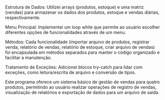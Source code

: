 Estrutura de Dados: Utilizei arrays (produtos, estoque) e uma matriz (vendas) para armazenar os dados dos produtos, estoque e vendas diárias, respectivamente.

Menu Principal: Implementei um loop while que permite ao usuário escolher diferentes opções de funcionalidades através de um menu.

Métodos: Cada funcionalidade (importar arquivo de produtos, registrar venda, relatório de vendas, relatório de estoque, criar arquivo de vendas) foi encapsulada em métodos separados para manter o código organizado e facilitar a manutenção.

Tratamento de Exceções: Adicionei blocos try-catch para lidar com exceções, como leitura/escrita de arquivo e conversão de tipos.

Este programa oferece um sistema básico de gestão de vendas para quatro produtos, permitindo ao usuário realizar operações de registro de vendas, visualização de relatórios e exportação de dados para um arquivo de saída.
